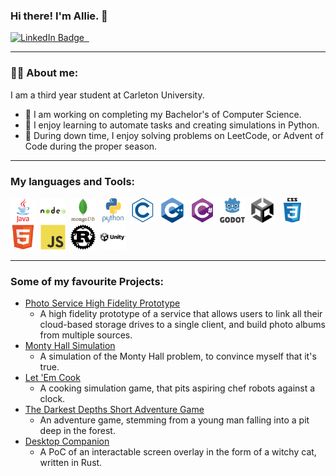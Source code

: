 ### Hi there! I'm Allie. :wave: 
<div id="badges">
  <a href="https://www.linkedin.com/in/alexandra-stefanakis-1a5125111/">
    <img src="https://img.shields.io/badge/LinkedIn-blue?style=for-the-badge&logo=linkedin&logoColor=white" alt="LinkedIn Badge"/>
    &nbsp;
  </a>
</div>

---

### 👩‍💻 About me:

I am a third year student at Carleton University. 

- :book: I am working on completing my Bachelor's of Computer Science.
- :snake: I enjoy learning to automate tasks and creating simulations in Python.
- :thinking: During down time, I enjoy solving problems on LeetCode, or Advent of Code during the proper season. 

---

### My languages and Tools: 

<p>
<img src="https://github.com/devicons/devicon/blob/master/icons/java/java-original-wordmark.svg" title="Java" alt="Java" width="40" height="40"/>&nbsp;
<img src="https://github.com/devicons/devicon/blob/master/icons/nodejs/nodejs-original-wordmark.svg" title="NodeJS" alt="NodeJS" width="40" height="40"/>&nbsp;
<img src="https://github.com/devicons/devicon/blob/master/icons/mongodb/mongodb-original-wordmark.svg" title="NodeJS" alt="NodeJS" width="40" height="40"/>&nbsp;
<img src="https://github.com/devicons/devicon/blob/master/icons/python/python-original-wordmark.svg" title="Python" alt="Python" width="40" height="40"/>&nbsp;
<img src="https://github.com/devicons/devicon/blob/master/icons/c/c-line.svg" title="C" alt="C" width="40" height="40"/>&nbsp;
<img src="https://github.com/devicons/devicon/blob/master/icons/cplusplus/cplusplus-original.svg" title="C" alt="C" width="40" height="40"/>&nbsp;
<img src="https://github.com/devicons/devicon/blob/master/icons/csharp/csharp-original.svg" title="C" alt="C" width="40" height="40"/>&nbsp;
<img src="https://github.com/devicons/devicon/blob/master/icons/godot/godot-original-wordmark.svg" title="Godot" alt="Godot" width="40" height="40"/>&nbsp;
<img src="https://github.com/devicons/devicon/blob/master/icons/unity/unity-original.svg" title="Godot" alt="Godot" width="40" height="40"/>&nbsp;
<img src="https://github.com/devicons/devicon/blob/master/icons/css3/css3-original-wordmark.svg" title="CSS" alt="CSS" width="40" height="40"/>&nbsp;
<img src="https://github.com/devicons/devicon/blob/master/icons/html5/html5-original.svg" title="HTML5" alt="HTML" width="40" height="40"/>&nbsp;
<img src="https://github.com/devicons/devicon/blob/master/icons/javascript/javascript-original.svg" title="JavaScript" alt="JavaScript" width="40" height="40"/>&nbsp;
<img src="https://github.com/devicons/devicon/blob/master/icons/rust/rust-plain.svg" title="Rust" alt="Rust" width="40" height="40"/>&nbsp;
<img src="https://github.com/devicons/devicon/blob/master/icons/unity/unity-original-wordmark.svg" title="Unity" alt="Unity" width="40" height="40"/>&nbsp; 
  
</p>

---

### Some of my favourite Projects: 

- <a href="https://github.com/a-llie/photo-service" alt="Photo Service High Fidelity Prototype">Photo Service High Fidelity Prototype</a>
  - A high fidelity prototype of a service that allows users to link all their cloud-based storage drives to a single client, and build photo albums from multiple sources. 
- <a href="https://github.com/a-llie/montyHallSimulator" alt="Monty Hall Simulation">Monty Hall Simulation</a>
  - A simulation of the Monty Hall problem, to convince myself that it's true. 
- <a href="https://gatesstudios.itch.io/mystic-harvest" alt="Let 'Em Cook">Let 'Em Cook</a>
  - A cooking simulation game, that pits aspiring chef robots against a clock.
- <a href="https://astef0797.itch.io/comp1501-project" alt="Adventure Game"> The Darkest Depths Short Adventure Game</a>
  - An adventure game, stemming from a young man falling into a pit deep in the forest. 
- <a href="https://github.com/Seasons-of-Rust/desktop-companion" alt="Desktop Companion">Desktop Companion</a>
  - A PoC of an interactable screen overlay in the form of a witchy cat, written in Rust. 

